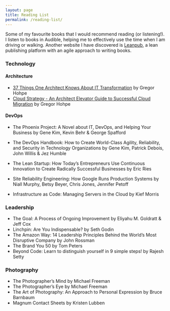 ```yaml
---
layout: page
title: Reading List
permalink: /reading-list/
---
```


Some of my favourite books that I would recommend reading (or listening!). I listen to books in Audible, helping me to effectively use the time when I am driving or walking. Another website I have discovered is [Leanpub](https://leanpub.com/), a lean publishing platform with an agile approach to writing books.

### Technology

#### Architecture
* [37 Things One Architect Knows About IT Transformation](https://leanpub.com/37things) by Gregor Hohpe
* [Cloud Strategy - An Architect Elevator Guide to Successful Cloud Migration](https://leanpub.com/cloudstrategy) by Gregor Hohpe

#### DevOps
* The Phoenix Project: A Novel about IT, DevOps, and Helping Your Business by Gene Kim, Kevin Behr & George Spafford
* The DevOps Handbook: How to Create World-Class Agility, Reliability, and Security in Technology Organizations by Gene Kim, Patrick Debois, John Willis & Jez Humble


* The Lean Startup: How Today’s Entrepreneurs Use Continuous Innovation to Create Radically Successful Businesses by Eric Ries
* Site Reliability Engineering: How Google Runs Production Systems by Niall Murphy, Betsy Beyer, Chris Jones, Jennifer Petoff
* Infrastructure as Code: Managing Servers in the Cloud by Kief Morris

### Leadership
* The Goal: A Process of Ongoing Improvement by Eliyahu M. Goldratt & Jeff Cox
* Linchpin: Are You Indispensable? by Seth Godin
* The Amazon Way: 14 Leadership Principles Behind the World’s Most Disruptive Company by John Rossman
* The Brand You 50 by Tom Peters
* Beyond Code: Learn to distinguish yourself in 9 simple steps! by Rajesh Setty

### Photography
* The Photographer’s Mind by Michael Freeman
* The Photographer’s Eye by Michael Freeman
* The Art of Photography: An Approach to Personal Expression by Bruce Barnbaum
* Magnum Contact Sheets by Kristen Lubben